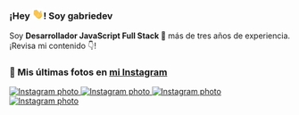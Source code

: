 <h3>¡Hey <img src="https://raw.githubusercontent.com/ABSphreak/ABSphreak/master/gifs/Hi.gif" width="20px" decondig="async">! Soy gabriedev</h3>

<p>Soy <strong>Desarrollador JavaScript Full Stack 🚀</strong> más de tres años de experiencia.<br />¡Revisa mi contenido 👇!</p>

### 📸 Mis últimas fotos en [mi Instagram](https://instagram.com/gabrie.dev)


<a href='https://instagram.com/p/C1UpuSGLQiG' target='_blank'>
  <img width='20%' src='https://instagram.fltn4-1.fna.fbcdn.net/v/t51.2885-15/412513918_1325803934584302_4400498733289087214_n.jpg?stp=dst-jpg_e15&_nc_ht=instagram.fltn4-1.fna.fbcdn.net&_nc_cat=106&_nc_ohc=qIUwjJrszJAAX_uMKvi&edm=APU89FABAAAA&ccb=7-5&oh=00_AfCAZPjV0m_4fWf3JrkJWna-v_DUD7JSjOVf20_7c7cZXA&oe=65C33F00&_nc_sid=bc0c2c' alt='Instagram photo' />
</a>
<a href='https://instagram.com/p/CzMY3lzxgmx' target='_blank'>
  <img width='20%' src='https://instagram.fltn4-1.fna.fbcdn.net/v/t51.2885-15/398916226_819142863293745_2426123683154743297_n.webp?stp=dst-jpg_e35&_nc_ht=instagram.fltn4-1.fna.fbcdn.net&_nc_cat=109&_nc_ohc=BR5yYLN9BIEAX87zrtW&edm=APU89FABAAAA&ccb=7-5&oh=00_AfAMc7BtGs7HCwXad-25Nja5LF9jFSvX0I5dlpEeZvJrQw&oe=65C1D3E9&_nc_sid=bc0c2c' alt='Instagram photo' />
</a>
<a href='https://instagram.com/p/CygbQv4uqxM' target='_blank'>
  <img width='20%' src='https://instagram.fltn4-1.fna.fbcdn.net/v/t51.2885-15/391525959_236593062741789_5868561716480810596_n.webp?stp=dst-jpg_e35&_nc_ht=instagram.fltn4-1.fna.fbcdn.net&_nc_cat=109&_nc_ohc=aDiU2yEHUeUAX9Xrkyh&edm=APU89FABAAAA&ccb=7-5&oh=00_AfDsCjnlQ3qkqHUMvMZPjOsWpLFehISNYQbFmW9c3AM8oQ&oe=65C1E0A5&_nc_sid=bc0c2c' alt='Instagram photo' />
</a>
<a href='https://instagram.com/p/CxTmOF6vN8M' target='_blank'>
  <img width='20%' src='https://instagram.fltn4-1.fna.fbcdn.net/v/t51.2885-15/378565944_323878180141713_8920720304536029091_n.jpg?stp=dst-jpg_e15&_nc_ht=instagram.fltn4-1.fna.fbcdn.net&_nc_cat=109&_nc_ohc=mBM_Qr72tiwAX956x4q&edm=APU89FABAAAA&ccb=7-5&oh=00_AfAhZ234tFiQLk9UGBm1i3ANoqkj928-sodxyutGpA7HWQ&oe=65C2CD18&_nc_sid=bc0c2c' alt='Instagram photo' />
</a>
